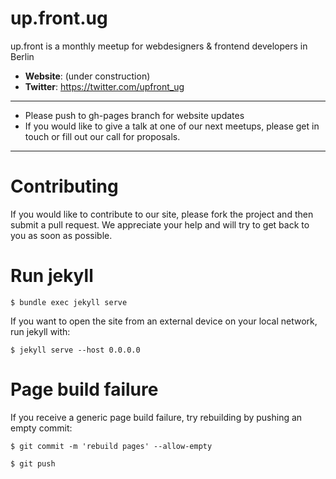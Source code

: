 # up.front.ug

up.front is a monthly meetup
for webdesigners & frontend developers in Berlin

* **Website**: (under construction)
* **Twitter**: https://twitter.com/upfront_ug

---

 - Please push to gh-pages branch for website updates
 - If you would like to give a talk at one of our next meetups, please get in touch or fill out our call for proposals.

---

# Contributing

If you would like to contribute to our site, please fork the project and then submit a pull request. We appreciate your help and will try to get back to you as soon as possible.

# Run jekyll

`$ bundle exec jekyll serve`

If you want to open the site from an external device on your local network, run jekyll with:

`$ jekyll serve --host 0.0.0.0`


# Page build failure

If you receive a generic page build failure, try rebuilding by pushing an empty commit:

`$ git commit -m 'rebuild pages' --allow-empty`

`$ git push`
